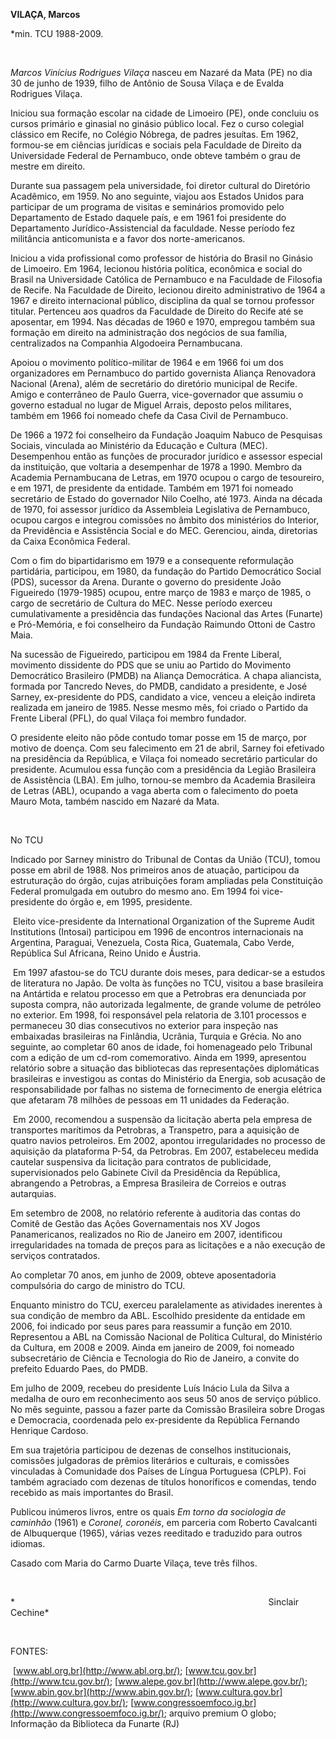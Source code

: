 **VILAÇA, Marcos**

\*min. TCU 1988-2009.

 

*Marcos Vinícius Rodrigues Vilaça* nasceu em Nazaré da Mata (PE) no dia
30 de junho de 1939, filho de Antônio de Sousa Vilaça e de Evalda
Rodrigues Vilaça.

Iniciou sua formação escolar na cidade de Limoeiro (PE), onde concluiu
os cursos primário e ginasial no ginásio público local. Fez o curso
colegial clássico em Recife, no Colégio Nóbrega, de padres jesuítas. Em
1962, formou-se em ciências jurídicas e sociais pela Faculdade de
Direito da Universidade Federal de Pernambuco, onde obteve também o grau
de mestre em direito.

Durante sua passagem pela universidade, foi diretor cultural do
Diretório Acadêmico, em 1959. No ano seguinte, viajou aos Estados Unidos
para participar de um programa de visitas e seminários promovido pelo
Departamento de Estado daquele país, e em 1961 foi presidente do
Departamento Jurídico-Assistencial da faculdade. Nesse período fez
militância anticomunista e a favor dos norte-americanos.

Iniciou a vida profissional como professor de história do Brasil no
Ginásio de Limoeiro. Em 1964, lecionou história política, econômica e
social do Brasil na Universidade Católica de Pernambuco e na Faculdade
de Filosofia de Recife. Na Faculdade de Direito, lecionou direito
administrativo de 1964 a 1967 e direito internacional público,
disciplina da qual se tornou professor titular. Pertenceu aos quadros da
Faculdade de Direito do Recife até se aposentar, em 1994. Nas décadas de
1960 e 1970, empregou também sua formação em direito na administração
dos negócios de sua família, centralizados na Companhia Algodoeira
Pernambucana.

Apoiou o movimento político-militar de 1964 e em 1966 foi um dos
organizadores em Pernambuco do partido governista Aliança Renovadora
Nacional (Arena), além de secretário do diretório municipal de Recife.
Amigo e conterrâneo de Paulo Guerra, vice-governador que assumiu o
governo estadual no lugar de Miguel Arrais, deposto pelos militares,
também em 1966 foi nomeado chefe da Casa Civil de Pernambuco.

De 1966 a 1972 foi conselheiro da Fundação Joaquim Nabuco de Pesquisas
Sociais, vinculada ao Ministério da Educação e Cultura (MEC).
Desempenhou então as funções de procurador jurídico e assessor especial
da instituição, que voltaria a desempenhar de 1978 a 1990. Membro da
Academia Pernambucana de Letras, em 1970 ocupou o cargo de tesoureiro, e
em 1971, de presidente da entidade. Também em 1971 foi nomeado
secretário de Estado do governador Nilo Coelho, até 1973. Ainda na
década de 1970, foi assessor jurídico da Assembleia Legislativa de
Pernambuco, ocupou cargos e integrou comissões no âmbito dos ministérios
do Interior, da Previdência e Assistência Social e do MEC. Gerenciou,
ainda, diretorias da Caixa Econômica Federal.

Com o fim do bipartidarismo em 1979 e a consequente reformulação
partidária, participou, em 1980, da fundação do Partido Democrático
Social (PDS), sucessor da Arena. Durante o governo do presidente João
Figueiredo (1979-1985) ocupou, entre março de 1983 e março de 1985, o
cargo de secretário de Cultura do MEC. Nesse período exerceu
cumulativamente a presidência das fundações Nacional das Artes (Funarte)
e Pró-Memória, e foi conselheiro da Fundação Raimundo Ottoni de Castro
Maia.

Na sucessão de Figueiredo, participou em 1984 da Frente Liberal,
movimento dissidente do PDS que se uniu ao Partido do Movimento
Democrático Brasileiro (PMDB) na Aliança Democrática. A chapa
aliancista, formada por Tancredo Neves, do PMDB, candidato a presidente,
e José Sarney, ex-presidente do PDS, candidato a vice, venceu a eleição
indireta realizada em janeiro de 1985. Nesse mesmo mês, foi criado o
Partido da Frente Liberal (PFL), do qual Vilaça foi membro fundador.

O presidente eleito não pôde contudo tomar posse em 15 de março, por
motivo de doença. Com seu falecimento em 21 de abril, Sarney foi
efetivado na presidência da República, e Vilaça foi nomeado secretário
particular do presidente. Acumulou essa função com a presidência da
Legião Brasileira de Assistência (LBA). Em julho, tornou-se membro da
Academia Brasileira de Letras (ABL), ocupando a vaga aberta com o
falecimento do poeta Mauro Mota, também nascido em Nazaré da Mata.

 

No TCU

Indicado por Sarney ministro do Tribunal de Contas da União (TCU), tomou
posse em abril de 1988. Nos primeiros anos de atuação, participou da
estruturação do órgão, cujas atribuições foram ampliadas pela
Constituição Federal promulgada em outubro do mesmo ano. Em 1994 foi
vice-presidente do órgão e, em 1995, presidente.

 Eleito vice-presidente da International Organization of the Supreme
Audit Institutions (Intosai) participou em 1996 de encontros
internacionais na Argentina, Paraguai, Venezuela, Costa Rica, Guatemala,
Cabo Verde, República Sul Africana, Reino Unido e Áustria.

 Em 1997 afastou-se do TCU durante dois meses, para dedicar-se a estudos
de literatura no Japão. De volta às funções no TCU, visitou a base
brasileira na Antártida e relatou processo em que a Petrobras era
denunciada por suposta compra, não autorizada legalmente, de grande
volume de petróleo no exterior. Em 1998, foi responsável pela relatoria
de 3.101 processos e permaneceu 30 dias consecutivos no exterior para
inspeção nas embaixadas brasileiras na Finlândia, Ucrânia, Turquia e
Grécia. No ano seguinte, ao completar 60 anos de idade, foi homenageado
pelo Tribunal com a edição de um cd-rom comemorativo. Ainda em 1999,
apresentou relatório sobre a situação das bibliotecas das representações
diplomáticas brasileiras e investigou as contas do Ministério da
Energia, sob acusação de responsabilidade por falhas no sistema de
fornecimento de energia elétrica que afetaram 78 milhões de pessoas em
11 unidades da Federação.

 Em 2000, recomendou a suspensão da licitação aberta pela empresa de
transportes marítimos da Petrobras, a Transpetro, para a aquisição de
quatro navios petroleiros. Em 2002, apontou irregularidades no processo
de aquisição da plataforma P-54, da Petrobras. Em 2007, estabeleceu
medida cautelar suspensiva da licitação para contratos de publicidade,
supervisionados pelo Gabinete Civil da Presidência da República,
abrangendo a Petrobras, a Empresa Brasileira de Correios e outras
autarquias.

Em setembro de 2008, no relatório referente à auditoria das contas do
Comitê de Gestão das Ações Governamentais nos XV Jogos Panamericanos,
realizados no Rio de Janeiro em 2007, identificou irregularidades na
tomada de preços para as licitações e a não execução de serviços
contratados.

Ao completar 70 anos, em junho de 2009, obteve aposentadoria compulsória
do cargo de ministro do TCU.

Enquanto ministro do TCU, exerceu paralelamente as atividades inerentes
à sua condição de membro da ABL. Escolhido presidente da entidade em
2006, foi indicado por seus pares para reassumir a função em 2010.
Representou a ABL na Comissão Nacional de Política Cultural, do
Ministério da Cultura, em 2008 e 2009. Ainda em janeiro de 2009, foi
nomeado subsecretário de Ciência e Tecnologia do Rio de Janeiro, a
convite do prefeito Eduardo Paes, do PMDB.

Em julho de 2009, recebeu do presidente Luís Inácio Lula da Silva a
medalha de ouro em reconhecimento aos seus 50 anos de serviço público.
No mês seguinte, passou a fazer parte da Comissão Brasileira sobre
Drogas e Democracia, coordenada pelo ex-presidente da República Fernando
Henrique Cardoso.

Em sua trajetória participou de dezenas de conselhos institucionais,
comissões julgadoras de prêmios literários e culturais, e comissões
vinculadas à Comunidade dos Países de Língua Portuguesa (CPLP). Foi
também agraciado com dezenas de títulos honoríficos e comendas, tendo
recebido as mais importantes do Brasil.

Publicou inúmeros livros, entre os quais *Em torno da sociologia de
caminhão* (1961) e *Coronel, coronéis*, em parceria com Roberto
Cavalcanti de Albuquerque (1965), várias vezes reeditado e traduzido
para outros idiomas.

Casado com Maria do Carmo Duarte Vilaça, teve três filhos.

 

*                         
                                                                             Sinclair
Cechine*

 

FONTES:

 [www.abl.org.br](http://www.abl.org.br/);
[www.tcu.gov.br](http://www.tcu.gov.br/);
[www.alepe.gov.br](http://www.alepe.gov.br/);
[www.abin.gov.br](http://www.abin.gov.br/);
[www.cultura.gov.br](http://www.cultura.gov.br/);
[www.congressoemfoco.ig.br](http://www.congressoemfoco.ig.br/); arquivo
premium O globo; Informação da Biblioteca da Funarte (RJ)
